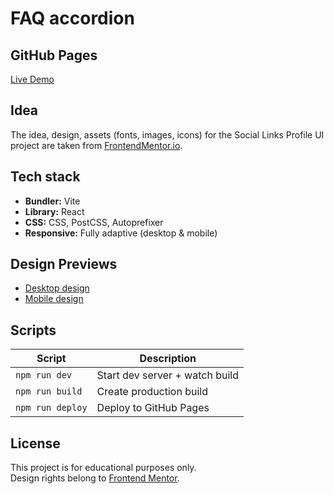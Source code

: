 # FAQ accordion

## GitHub Pages

[Live Demo](https://antelopest.github.io/FAQ-accordion/)

## Idea

The idea, design, assets (fonts, images, icons) for the Social Links Profile UI project are taken from
[FrontendMentor.io](https://www.frontendmentor.io/challenges/faq-accordion-wyfFdeBwBz).

## Tech stack

* **Bundler:** Vite
* **Library:** React
* **CSS:** CSS, PostCSS, Autoprefixer
* **Responsive:** Fully adaptive (desktop & mobile)

## Design Previews

* [Desktop design](design/desktop-design.jpg)
* [Mobile design](design/mobile-design.jpg)

## Scripts

| Script           | Description                    |
|------------------|--------------------------------|
| `npm run dev`    | Start dev server + watch build |
| `npm run build`  | Create production build        |
| `npm run deploy` | Deploy to GitHub Pages         |

## License

This project is for educational purposes only.  
Design rights belong to [Frontend Mentor](https://www.frontendmentor.io).